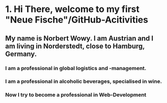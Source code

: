 # 1. Hi There, welcome to my first "Neue Fische"/GitHub-Acitivities

## My name is Norbert Wowy. I am Austrian and I am living in Norderstedt, close to Hamburg, Germany. 
### I am a professional in global logistics and -management.
### I am a professional in alcoholic beverages, specialised in wine.

### Now I try to become a professional in Web-Development


